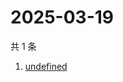 # 2025-03-19

共 1 条

<!-- BEGIN -->
<!-- 最后更新时间 Wed Mar 19 2025 20:56:38 GMT+0800 (China Standard Time) -->

1. [undefined](https://www.zhihu.com/search?q=undefined)

<!-- END -->

